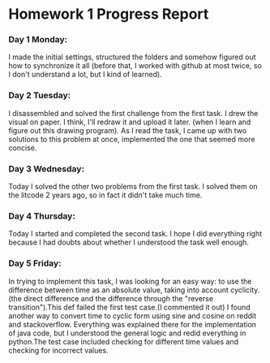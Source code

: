 # Homework 1 Progress Report

### Day 1 Monday: 
I made the initial settings, structured the folders and somehow figured out how to synchronize it all (before that, I worked with github at most twice, so I don't understand a lot, but I kind of learned).

### Day 2 Tuesday:
I disassembled and solved the first challenge from the first task. I drew the visual on paper.  I think, I'll redraw it and upload it later. (when I learn and figure out this drawing program). As I read the task, I came up with two solutions to this problem at once, implemented the one that seemed more concise.

### Day 3 Wednesday:
Today I solved the other two problems from the first task. I solved them on the litcode 2 years ago, so in fact it didn't take much time.

### Day 4 Thursday:
Today I started and completed the second task. I hope I did everything right because I had doubts about whether I understood the task well enough.

### Day 5 Friday:
In trying to implement this task, I was looking for an easy way: to use the difference between time as an absolute value, taking into account cyclicity.(the direct difference and the difference through the "reverse transition").This def failed the first test case.(I commented it out) I found another way to convert time to cyclic form using sine and cosine on reddit and stackoverflow. Everything was explained there for the implementation of java code, but I understood the general logic and redid everything in python.The test case included checking for different time values and checking for incorrect values.